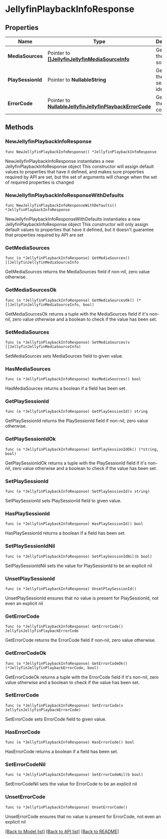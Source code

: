 # JellyfinPlaybackInfoResponse

## Properties

Name | Type | Description | Notes
------------ | ------------- | ------------- | -------------
**MediaSources** | Pointer to [**[]JellyfinJellyfinMediaSourceInfo**](JellyfinJellyfinMediaSourceInfo.md) | Gets or sets the media sources. | [optional] 
**PlaySessionId** | Pointer to **NullableString** | Gets or sets the play session identifier. | [optional] 
**ErrorCode** | Pointer to [**NullableJellyfinJellyfinPlaybackErrorCode**](JellyfinPlaybackErrorCode.md) | Gets or sets the error code. | [optional] 

## Methods

### NewJellyfinPlaybackInfoResponse

`func NewJellyfinPlaybackInfoResponse() *JellyfinPlaybackInfoResponse`

NewJellyfinPlaybackInfoResponse instantiates a new JellyfinPlaybackInfoResponse object
This constructor will assign default values to properties that have it defined,
and makes sure properties required by API are set, but the set of arguments
will change when the set of required properties is changed

### NewJellyfinPlaybackInfoResponseWithDefaults

`func NewJellyfinPlaybackInfoResponseWithDefaults() *JellyfinPlaybackInfoResponse`

NewJellyfinPlaybackInfoResponseWithDefaults instantiates a new JellyfinPlaybackInfoResponse object
This constructor will only assign default values to properties that have it defined,
but it doesn't guarantee that properties required by API are set

### GetMediaSources

`func (o *JellyfinPlaybackInfoResponse) GetMediaSources() []JellyfinJellyfinMediaSourceInfo`

GetMediaSources returns the MediaSources field if non-nil, zero value otherwise.

### GetMediaSourcesOk

`func (o *JellyfinPlaybackInfoResponse) GetMediaSourcesOk() (*[]JellyfinJellyfinMediaSourceInfo, bool)`

GetMediaSourcesOk returns a tuple with the MediaSources field if it's non-nil, zero value otherwise
and a boolean to check if the value has been set.

### SetMediaSources

`func (o *JellyfinPlaybackInfoResponse) SetMediaSources(v []JellyfinJellyfinMediaSourceInfo)`

SetMediaSources sets MediaSources field to given value.

### HasMediaSources

`func (o *JellyfinPlaybackInfoResponse) HasMediaSources() bool`

HasMediaSources returns a boolean if a field has been set.

### GetPlaySessionId

`func (o *JellyfinPlaybackInfoResponse) GetPlaySessionId() string`

GetPlaySessionId returns the PlaySessionId field if non-nil, zero value otherwise.

### GetPlaySessionIdOk

`func (o *JellyfinPlaybackInfoResponse) GetPlaySessionIdOk() (*string, bool)`

GetPlaySessionIdOk returns a tuple with the PlaySessionId field if it's non-nil, zero value otherwise
and a boolean to check if the value has been set.

### SetPlaySessionId

`func (o *JellyfinPlaybackInfoResponse) SetPlaySessionId(v string)`

SetPlaySessionId sets PlaySessionId field to given value.

### HasPlaySessionId

`func (o *JellyfinPlaybackInfoResponse) HasPlaySessionId() bool`

HasPlaySessionId returns a boolean if a field has been set.

### SetPlaySessionIdNil

`func (o *JellyfinPlaybackInfoResponse) SetPlaySessionIdNil(b bool)`

 SetPlaySessionIdNil sets the value for PlaySessionId to be an explicit nil

### UnsetPlaySessionId
`func (o *JellyfinPlaybackInfoResponse) UnsetPlaySessionId()`

UnsetPlaySessionId ensures that no value is present for PlaySessionId, not even an explicit nil
### GetErrorCode

`func (o *JellyfinPlaybackInfoResponse) GetErrorCode() JellyfinJellyfinPlaybackErrorCode`

GetErrorCode returns the ErrorCode field if non-nil, zero value otherwise.

### GetErrorCodeOk

`func (o *JellyfinPlaybackInfoResponse) GetErrorCodeOk() (*JellyfinJellyfinPlaybackErrorCode, bool)`

GetErrorCodeOk returns a tuple with the ErrorCode field if it's non-nil, zero value otherwise
and a boolean to check if the value has been set.

### SetErrorCode

`func (o *JellyfinPlaybackInfoResponse) SetErrorCode(v JellyfinJellyfinPlaybackErrorCode)`

SetErrorCode sets ErrorCode field to given value.

### HasErrorCode

`func (o *JellyfinPlaybackInfoResponse) HasErrorCode() bool`

HasErrorCode returns a boolean if a field has been set.

### SetErrorCodeNil

`func (o *JellyfinPlaybackInfoResponse) SetErrorCodeNil(b bool)`

 SetErrorCodeNil sets the value for ErrorCode to be an explicit nil

### UnsetErrorCode
`func (o *JellyfinPlaybackInfoResponse) UnsetErrorCode()`

UnsetErrorCode ensures that no value is present for ErrorCode, not even an explicit nil

[[Back to Model list]](../README.md#documentation-for-models) [[Back to API list]](../README.md#documentation-for-api-endpoints) [[Back to README]](../README.md)


